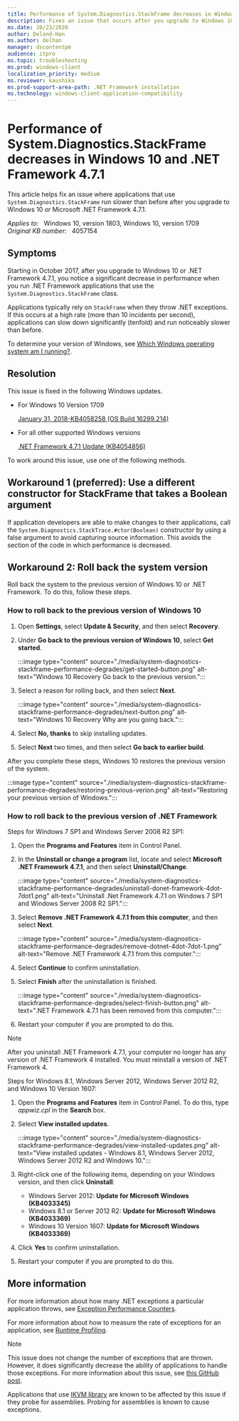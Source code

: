 ```yaml
---
title: Performance of System.Diagnostics.StackFrame decreases in Windows 10 and .NET Framework 4.7.1
description: Fixes an issue that occurs after you upgrade to Windows 10 or .NET Framework 4.7.1 in which applications that use System.Diagnostics.StackFrame run much slower than before.
ms.date: 10/23/2020
author: Deland-Han
ms.author: delhan
manager: dscontentpm
audience: itpro
ms.topic: troubleshooting
ms.prod: windows-client
localization_priority: medium
ms.reviewer: kaushika
ms.prod-support-area-path: .NET Framework installation
ms.technology: windows-client-application-compatibility
---
```

# Performance of System.Diagnostics.StackFrame decreases in Windows 10 and .NET Framework 4.7.1

This article helps fix an issue where applications that use `System.Diagnostics.StackFrame` run slower than before after you upgrade to Windows 10 or Microsoft .NET Framework 4.7.1.

_Applies to:_ &nbsp; Windows 10, version 1803, Windows 10, version 1709  
_Original KB number:_ &nbsp; 4057154

## Symptoms

Starting in October 2017, after you upgrade to Windows 10 or .NET Framework 4.7.1, you notice a significant decrease in performance when you run .NET Framework applications that use the `System.Diagnostics.StackFrame` class.

Applications typically rely on `StackFrame` when they throw .NET exceptions. If this occurs at a high rate (more than 10 incidents per second), applications can slow down significantly (tenfold) and run noticeably slower than before.

To determine your version of Windows, see [Which Windows operating system am I running?](https://support.microsoft.com/windows/which-version-of-windows-operating-system-am-i-running-628bec99-476a-2c13-5296-9dd081cdd808).

## Resolution

This issue is fixed in the following Windows updates.

- For Windows 10 Version 1709  

    [January 31, 2018-KB4058258 (OS Build 16299.214)](https://support.microsoft.com/help/4058258)

- For all other supported Windows versions  

    [.NET Framework 4.7.1 Update (KB4054856)](https://support.microsoft.com/help/4054856)

To work around this issue, use one of the following methods.

## Workaround 1 (preferred): Use a different constructor for StackFrame that takes a Boolean argument

If application developers are able to make changes to their applications, call the `System.Diagnostics.StackTrace.#ctor(Boolean)` constructor by using a false argument to avoid capturing source information. This avoids the section of the code in which performance is decreased.

## Workaround 2: Roll back the system version

Roll back the system to the previous version of Windows 10 or .NET Framework. To do this, follow these steps.

### How to roll back to the previous version of Windows 10

1. Open **Settings**, select **Update & Security**, and then select **Recovery**.
2. Under **Go back to the previous version of Windows 10**, select **Get started**.

    :::image type="content" source="./media/system-diagnostics-stackframe-performance-degrades/get-started-button.png" alt-text="Windows 10 Recovery Go back to the previous version.":::

3. Select a reason for rolling back, and then select **Next**.

    :::image type="content" source="./media/system-diagnostics-stackframe-performance-degrades/next-button.png" alt-text="Windows 10 Recovery Why are you going back.":::

4. Select **No, thanks** to skip installing updates.
5. Select **Next** two times, and then select **Go back to earlier build**.

After you complete these steps, Windows 10 restores the previous version of the system.

:::image type="content" source="./media/system-diagnostics-stackframe-performance-degrades/restoring-previous-verion.png" alt-text="Restoring your previous version of Windows.":::

### How to roll back to the previous version of .NET Framework

Steps for Windows 7 SP1 and Windows Server 2008 R2 SP1:

1. Open the **Programs and Features** item in Control Panel.
2. In the **Uninstall or change a program** list, locate and select **Microsoft .NET Framework 4.7.1**, and then select **Uninstall/Change**.

    :::image type="content" source="./media/system-diagnostics-stackframe-performance-degrades/uninstall-donet-framework-4dot-7dot1.png" alt-text="Uninstall .Net Framework 4.7.1 on Windows 7 SP1 and Windows Server 2008 R2 SP1.":::

3. Select **Remove .NET Framework 4.7.1 from this computer**, and then select **Next**.

    :::image type="content" source="./media/system-diagnostics-stackframe-performance-degrades/remove-dotnet-4dot-7dot-1.png" alt-text="Remove .NET Framework 4.7.1 from this computer.":::

4. Select **Continue** to confirm uninstallation.
5. Select **Finish** after the uninstallation is finished.

    :::image type="content" source="./media/system-diagnostics-stackframe-performance-degrades/select-finish-button.png" alt-text=".NET Framework 4.7.1 has been removed from this computer.":::

6. Restart your computer if you are prompted to do this.

> [!NOTE]
> After you uninstall .NET Framework 4.7.1, your computer no longer has any version of .NET Framework 4 installed. You must reinstall a version of .NET Framework 4.

Steps for Windows 8.1, Windows Server 2012, Windows Server 2012 R2, and Windows 10 Version 1607:

1. Open the **Programs and Features** item in Control Panel. To do this, type *appwiz.cpl* in the **Search** box.
2. Select **View installed updates**.

    :::image type="content" source="./media/system-diagnostics-stackframe-performance-degrades/view-installed-updates.png" alt-text="View installed updates - Windows 8.1, Windows Server 2012, Windows Server 2012 R2 and Windows 10.":::

3. Right-click one of the following items, depending on your Windows version, and then click **Uninstall**:

    - Windows Server 2012: **Update for Microsoft Windows (KB4033345)**  
    - Windows 8.1 or Server 2012 R2: **Update for Microsoft Windows (KB4033369)**  
    - Windows 10 Version 1607: **Update for Microsoft Windows (KB4033369)**

4. Click **Yes** to confirm uninstallation.
5. Restart your computer if you are prompted to do this.

## More information

For more information about how many .NET exceptions a particular application throws, see [Exception Performance Counters](/previous-versions/dotnet/netframework-4.0/kfhcywhs(v=vs.100)).

For more information about how to measure the rate of exceptions for an application, see [Runtime Profiling](/previous-versions/dotnet/netframework-4.0/w4bz2147(v=vs.100)).

> [!NOTE]
> This issue does not change the number of exceptions that are thrown. However, it does significantly decrease the ability of applications to handle those exceptions. For more information about this issue, see [this GitHub post](https://github.com/Microsoft/dotnet/blob/master/releases/net471/KnownIssues/517815-BCL%20Applications%20making%20heavy%20use%20of%20System.Diagnostics.StackTrace%20might%20run%20more%20slowly%20on%20.NET%204.7.1.md).

Applications that use [IKVM library](https://www.ikvm.net/) are known to be affected by this issue if they probe for assemblies. Probing for assemblies is known to cause exceptions.

